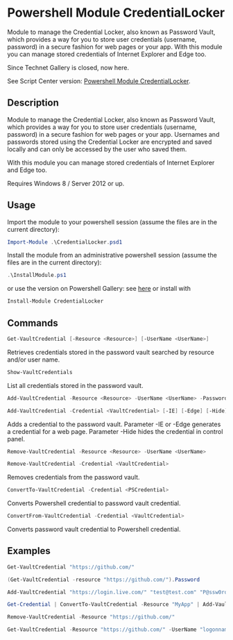 # Powershell Module CredentialLocker
Module to manage the Credential Locker, also known as Password Vault, which provides a way for you to store user credentials (username, password) in a secure fashion for web pages or your app. With this module you can manage stored credentials of Internet Explorer and Edge too.

Since Technet Gallery is closed, now here.

See Script Center version: [Powershell Module CredentialLocker](https://gallery.technet.microsoft.com/scriptcenter/Powershell-Module-f0f91920).

## Description
Module to manage the Credential Locker, also known as Password Vault, which provides a way for you to store user credentials (username, password) in a secure fashion for web pages or your app. Usernames and passwords stored using the Credential Locker are encrypted and saved locally and can only be accessed by the user who saved them.

With this module you can manage stored credentials of Internet Explorer and Edge too.

Requires Windows 8 / Server 2012 or up.

## Usage
Import the module to your powershell session (assume the files are in the current directory):

```powershell
Import-Module .\CredentialLocker.psd1
```

Install the module from an administrative powershell session (assume the files are in the current directory):
```powershell
.\InstallModule.ps1
```

or use the version on Powershell Gallery: see [here](https://www.powershellgallery.com/packages/CredentialLocker) or install with
```powershell
Install-Module CredentialLocker
```
## Commands
```powershell
Get-VaultCredential [-Resource <Resource>] [-UserName <UserName>]
```
Retrieves credentials stored in the password vault searched by resource and/or user name.

```powershell
Show-VaultCredentials
```
List all credentials stored in the password vault.

```powershell
Add-VaultCredential -Resource <Resource> -UserName <UserName> -Password <Password> [-IE] [-Edge] [-Hide]
```
```powershell
Add-VaultCredential -Credential <VaultCredential> [-IE] [-Edge] [-Hide]
```
Adds a credential to the password vault. Parameter -IE or -Edge generates a credential for a web page. Parameter -Hide hides the credential in control panel.

```powershell
Remove-VaultCredential -Resource <Resource> -UserName <UserName>
```
```powershell
Remove-VaultCredential -Credential <VaultCredential>
```
Removes credentials from the password vault.

```powershell
ConvertTo-VaultCredential -Credential <PSCredential>
```
Converts Powershell credential to password vault credential.

```powershell
ConvertFrom-VaultCredential -Credential <VaultCredential>
```
Converts password vault credential to Powershell credential.

## Examples
```powershell
Get-VaultCredential "https://github.com/"

(Get-VaultCredential -resource "https://github.com/").Password

Add-VaultCredential "https://login.live.com/" "test@test.com" "P@ssw0rd" -Edge -Hide

Get-Credential | ConvertTo-VaultCredential -Resource "MyApp" | Add-VaultCredential -Application "MyApp"

Remove-VaultCredential -Resource "https://github.com/"

Get-VaultCredential -Resource "https://github.com/" -UserName "logonname" | Remove-VaultCredential
```


